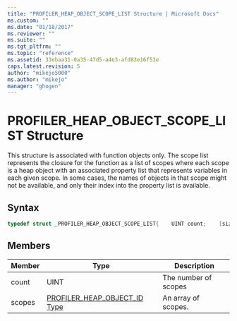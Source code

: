 ```yaml
---
title: "PROFILER_HEAP_OBJECT_SCOPE_LIST Structure | Microsoft Docs"
ms.custom: ""
ms.date: "01/18/2017"
ms.reviewer: ""
ms.suite: ""
ms.tgt_pltfrm: ""
ms.topic: "reference"
ms.assetid: 33ebaa31-0a35-47d5-a4e3-afd83e16f53e
caps.latest.revision: 5
author: "mikejo5000"
ms.author: "mikejo"
manager: "ghogen"
---
```

# PROFILER_HEAP_OBJECT_SCOPE_LIST Structure
This structure is associated with function objects only. The scope list represents the closure for the function as a list of scopes where each scope is a heap object with an associated property list that represents variables in each given scope. In some cases, the names of objects in that scope might not be available, and only their index into the property list is available.  
  
## Syntax  
  
```cpp
typedef struct _PROFILER_HEAP_OBJECT_SCOPE_LIST{    UINT count;    [size_is(count)] PROFILER_HEAP_OBJECT_ID scopes[];} PROFILER_HEAP_OBJECT_SCOPE_LIST;  
```  
  
## Members  
  
|Member|Type|Description|  
|------------|----------|-----------------|  
|count|UINT|The number of scopes|  
|scopes|[PROFILER_HEAP_OBJECT_ID Type](../../winscript/reference/profiler-heap-object-id-type.md)|An array of scopes.|